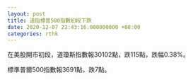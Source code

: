 ```yaml
---
layout: post
title: 道指標普500指數初段下跌
date: 2020-12-07 22:43:16.000000000 +08:00
categories: rthk
---
```


在美股開市初段，道瓊斯指數報30102點，跌115點，跌幅0.38%。

標準普爾500指數報3691點，跌7點。

